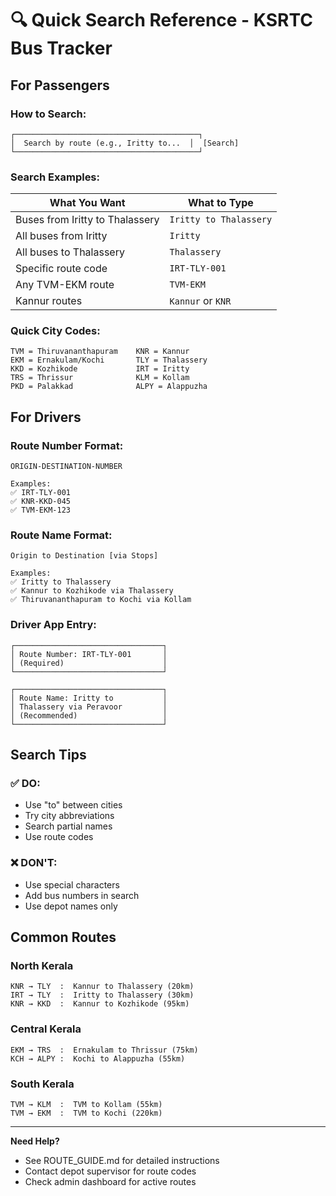 # 🔍 Quick Search Reference - KSRTC Bus Tracker

## For Passengers

### How to Search:

```
┌─────────────────────────────────────────┐
│  Search by route (e.g., Iritty to...  │  [Search]
└─────────────────────────────────────────┘
```

### Search Examples:

| What You Want | What to Type |
|---------------|--------------|
| Buses from Iritty to Thalassery | `Iritty to Thalassery` |
| All buses from Iritty | `Iritty` |
| All buses to Thalassery | `Thalassery` |
| Specific route code | `IRT-TLY-001` |
| Any TVM-EKM route | `TVM-EKM` |
| Kannur routes | `Kannur` or `KNR` |

### Quick City Codes:

```
TVM = Thiruvananthapuram    KNR = Kannur
EKM = Ernakulam/Kochi       TLY = Thalassery
KKD = Kozhikode             IRT = Iritty
TRS = Thrissur              KLM = Kollam
PKD = Palakkad              ALPY = Alappuzha
```

## For Drivers

### Route Number Format:
```
ORIGIN-DESTINATION-NUMBER

Examples:
✅ IRT-TLY-001
✅ KNR-KKD-045
✅ TVM-EKM-123
```

### Route Name Format:
```
Origin to Destination [via Stops]

Examples:
✅ Iritty to Thalassery
✅ Kannur to Kozhikode via Thalassery
✅ Thiruvananthapuram to Kochi via Kollam
```

### Driver App Entry:

```
┌─────────────────────────────────┐
│ Route Number: IRT-TLY-001       │
│ (Required)                      │
└─────────────────────────────────┘

┌─────────────────────────────────┐
│ Route Name: Iritty to           │
│ Thalassery via Peravoor         │
│ (Recommended)                   │
└─────────────────────────────────┘
```

## Search Tips

### ✅ DO:
- Use "to" between cities
- Try city abbreviations
- Search partial names
- Use route codes

### ❌ DON'T:
- Use special characters
- Add bus numbers in search
- Use depot names only

## Common Routes

### North Kerala
```
KNR → TLY  :  Kannur to Thalassery (20km)
IRT → TLY  :  Iritty to Thalassery (30km)
KNR → KKD  :  Kannur to Kozhikode (95km)
```

### Central Kerala
```
EKM → TRS  :  Ernakulam to Thrissur (75km)
KCH → ALPY :  Kochi to Alappuzha (55km)
```

### South Kerala
```
TVM → KLM  :  TVM to Kollam (55km)
TVM → EKM  :  TVM to Kochi (220km)
```

---

**Need Help?**
- See ROUTE_GUIDE.md for detailed instructions
- Contact depot supervisor for route codes
- Check admin dashboard for active routes
